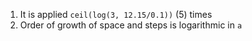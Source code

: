 1. It is applied `ceil(log(3, 12.15/0.1))` (5) times
2. Order of growth of space and steps is logarithmic in `a`
